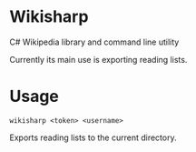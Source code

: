 # Wikisharp
C# Wikipedia library and command line utility

Currently its main use is exporting reading lists.

# Usage

`wikisharp <token> <username>`

Exports reading lists to the current directory.
